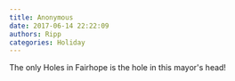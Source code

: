 ```yaml
---
title: Anonymous
date: 2017-06-14 22:22:09
authors: Ripp
categories: Holiday
---
```


 The only Holes in Fairhope is the hole in this mayor's head!